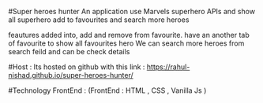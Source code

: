 #Super heroes hunter
An application use Marvels superhero APIs and show all superhero add to favourites and search more heroes

feautures added into, add and remove from favourite.
have an another tab of favourite to show all favourites hero
We can search more heroes from search feild and can be check details

#Host :
Its hosted on github with this link :  https://rahul-nishad.github.io/super-heroes-hunter/

#Technology
FrontEnd : (FrontEnd : HTML , CSS , Vanilla Js )
